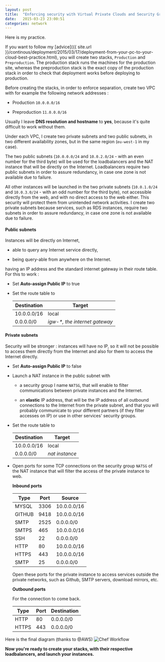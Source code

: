 ```yaml
---
layout: post
title:  "Enforcing security with Virtual Private Clouds and Security Groups"
date:   2015-03-23 23:00:51
categories: network
---
```


Here is my practice.

If you want to follow my [advice]({{ site.url }}/continous/deployment/2015/03/17/deployment-from-your-pc-to-your-cloud-best-practice.html), you will create two stacks, `Production` and `Preproduction`. The production stack runs the machines for the production site, whereas the preproduction stack is the exact copy of the production stack in order to check that deployment works before deploying to production.

Before creating the stacks, in order to enforce separation, create two VPC with for example the following network addresses :

- Production `10.0.0.0/16`

- Preproduction `11.0.0.0/16`

Usually I leave **DNS resolution and hostname** to **yes**, because it's quite difficult to work without them.

Under each VPC, I create two private subnets and two public subnets, in two different availability zones, but in the same region (`eu-west-1` in my case).

The two public subnets (`10.0.0.0/24` and `10.0.2.0/24` - with an even number for the third byte) will be used for the loadbalancers and the NAT instance that will be directly on the Internet.
Loadbalancers require two public subnets in order to assure redundancy, in case one zone is not available due to failure.

All other instances will be launched in the two private subnets (`10.0.1.0/24` and `10.0.3.0/24`  - with an odd number for the third byte), not accessible directly from the web, and with no direct access to the web either. This security will protect them from unintended network activities.
I create two private subnets because services, such as RDS instances, require two subnets in order to assure redundancy, in case one zone is not available due to failure.

#### Public subnets

Instances will be directly on Internet,

- able to query any Internet service directly,

- being query-able from anywhere on the Internet.

having an IP address and the standard internet gateway in their route table. For this to work :

- Set **Auto-assign Public IP** to true

- Set the route table to

  Destination  | Target
  ------------- | -------------
  10.0.0.0/16  | local
  0.0.0.0/0  | *igw-\*, the internet gateway*


#### Private subnets

Security will be stronger : instances will have no IP, so it will not be possible to access them directly from the Internet and also for them to access the Internet directly.

- Set **Auto-assign Public IP** to false

- Launch a NAT instance in the public subnet with

  - a security group I name `NATSG`, that will enable to filter communications between private instances and the Internet.

  - an **elastic** IP address, that will be the IP address of all outbound connections to the Internet from the private subnet, and that you will probably communicate to your different partners (if they filter accesses on IP) or use in other services' security groups.

- Set the route table to


  Destination  | Target
  ------------- | -------------
  10.0.0.0/16  | local
  0.0.0.0/0  | *nat instance*

- Open ports for some TCP connections on the security group `NATSG` of the NAT instance that will filter the access of the private instance to web.

    **Inbound ports**



    Type | Port | Source
    ------------- | ------------- | -------------
    MYSQL  | 3306 | 10.0.0.0/16
    GITHUB | 9418 | 10.0.0.0/16
    SMTP | 2525 | 0.0.0.0/0
    SMTPS | 465 | 10.0.0.0/16
    SSH | 22 | 0.0.0.0/0
    HTTP | 80 | 10.0.0.0/16
    HTTPS | 443 | 10.0.0.0/16
    SMTP | 25 | 0.0.0.0/0


    Open these ports for the private instance to access services outside the private networks, such as Github, SMTP servers, download mirrors, etc.



    **Outbound ports**

    For the connection to come back.

    Type | Port | Destination
    ------------- | ------------- | -------------
    HTTP | 80 | 0.0.0.0/0
    HTTPS | 443 | 0.0.0.0/0


Here is the final diagram (thanks to @AWS)
![Chef Workflow](http://docs.aws.amazon.com/AmazonVPC/latest/UserGuide/images/nat-instance-diagram.png)


**Now you're ready to create your stacks, with their respective loadbalancers, and launch your instances.**
